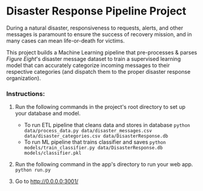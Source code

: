 # Disaster Response Pipeline Project

During a natural disaster, responsiveness to requests, alerts, and other messages is paramount to ensure the success of recovery mission, and in many cases can mean life-or-death for victims.

This project builds a Machine Learning pipeline that pre-processes & parses _Figure Eight_'s disaster message dataset to train a supervised learning model that can accurately categorize incoming messages to their respective categories (and dispatch them to the proper disaster response organization).

### Instructions:
1. Run the following commands in the project's root directory to set up your database and model.

    - To run ETL pipeline that cleans data and stores in database
        `python data/process_data.py data/disaster_messages.csv data/disaster_categories.csv data/DisasterResponse.db`
    - To run ML pipeline that trains classifier and saves
        `python models/train_classifier.py data/DisasterResponse.db models/classifier.pkl`

2. Run the following command in the app's directory to run your web app.
    `python run.py`

3. Go to http://0.0.0.0:3001/
